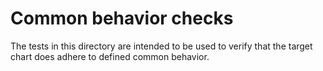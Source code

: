 # Common behavior checks

The tests in this directory are intended to be used to verify that the target
chart does adhere to defined common behavior.
